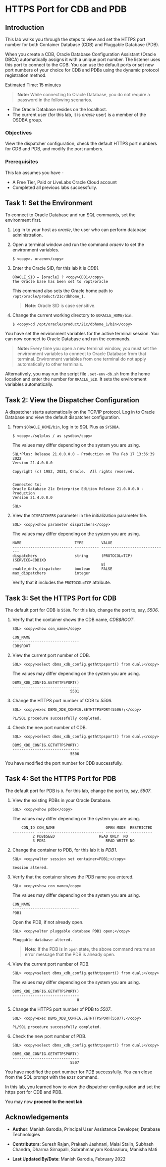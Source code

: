 # HTTPS Port for CDB and PDB

## Introduction

This lab walks you through the steps to view and set the HTTPS port number for both Container Database (CDB) and Pluggable Database (PDB).

When you create a CDB, Oracle Database Configuration Assistant (Oracle DBCA) automatically assigns it with a unique port number. The listener uses this port to connect to the CDB. You can use the default ports or set new port numbers of your choice for CDB and PDBs using the dynamic protocol registration method.  

Estimated Time: 15 minutes

> **Note:** While connecting to Oracle Database, you do not require a password in the following scenarios.
 - The Oracle Database resides on the localhost.
 - The current user (for this lab, it is *oracle* user) is a member of the OSDBA group.

### Objectives

View the dispatcher configuration, check the default HTTPS port numbers for CDB and PDB, and modify the port numbers.

### Prerequisites

This lab assumes you have -
- A Free Tier, Paid or LiveLabs Oracle Cloud account
- Completed all previous labs successfully.

## Task 1: Set the Environment

To connect to Oracle Database and run SQL commands, set the environment first.

1. Log in to your host as *oracle*, the user who can perform database administration.

1. Open a terminal window and run the command *oraenv* to set the environment variables.

	```
	$ <copy>. oraenv</copy>
	```

1. Enter the Oracle SID, for this lab it is *CDB1*.

	```
	ORACLE_SID = [oracle] ? <copy>CDB1</copy>
	The Oracle base has been set to /opt/oracle
	```

	This command also sets the Oracle home path to `/opt/oracle/product/21c/dbhome_1`.

	> **Note:** Oracle SID is case sensitive.  

1. Change the current working directory to `$ORACLE_HOME/bin`. 

	```
	$ <copy>cd /opt/oracle/product/21c/dbhome_1/bin</copy>
	```

You have set the environment variables for the active terminal session. You can now connect to Oracle Database and run the commands.

> **Note:** Every time you open a new terminal window, you must set the environment variables to connect to Oracle Database from that terminal. Environment variables from one terminal do not apply automatically to other terminals.

Alternatively, you may run the script file `.set-env-db.sh` from the home location and enter the number for `ORACLE_SID`. It sets the environment variables automatically. 

## Task 2: View the Dispatcher Configuration

A dispatcher starts automatically on the TCP/IP protocol. Log in to Oracle Database and view the default dispatcher configuration.

1. From `$ORACLE_HOME/bin`, log in to SQL Plus as `SYSDBA`.

	```
	$ <copy>./sqlplus / as sysdba</copy>
	```

	The values may differ depending on the system you are using.

	```
	SQL*Plus: Release 21.0.0.0.0 - Production on Thu Feb 17 13:36:39 2022
	Version 21.4.0.0.0

	Copyright (c) 1982, 2021, Oracle.  All rights reserved.


	Connected to:
	Oracle Database 21c Enterprise Edition Release 21.0.0.0.0 - Production
	Version 21.4.0.0.0

    SQL>
	```

2. View the `DISPATCHERS` parameter in the initialization parameter file.

	```
	SQL> <copy>show parameter dispatchers</copy>
	```

	The values may differ depending on the system you are using.

	```
	NAME				     	TYPE	 	VALUE
	--------------------------- ----------- ------------------------------
	dispatchers			     	string	 	(PROTOCOL=TCP) (SERVICE=CDB1XD
											B)
	enable_dnfs_dispatcher		boolean	 	FALSE
	max_dispatchers 		    integer
	```

	Verify that it includes the `PROTOCOL=TCP` attribute.

## Task 3: Set the HTTPS Port for CDB

The default port for CDB is `5500`. For this lab, change the port to, say, *5506*.

1. 	Verify that the container shows the CDB name, *CDB$ROOT*.

	```
	SQL> <copy>show con_name</copy>
	```
	```
	CON_NAME
	------------------------------
	CDB$ROOT
	```

2. View the current port number of CDB.

	```
	SQL> <copy>select dbms_xdb_config.gethttpsport() from dual;</copy>
	```

	The values may differ depending on the system you are using.

	```
	DBMS_XDB_CONFIG.GETHTTPSPORT()
	------------------------------
							  5501
	```

3. Change the HTTPS port number of CDB to *5506*.

	```
	SQL> <copy>exec DBMS_XDB_CONFIG.SETHTTPSPORT(5506);</copy>

	PL/SQL procedure successfully completed.
	```

5. Check the new port number of CDB.

	```
	SQL> <copy>select dbms_xdb_config.gethttpsport() from dual;</copy>
	```
	```
	DBMS_XDB_CONFIG.GETHTTPSPORT()
	------------------------------
							  5506
	```

You have modified the port number for CDB successfully.  

## Task 4: Set the HTTPS Port for PDB

The default port for PDB is `0`. For this lab, change the port to, say, *5507*.

1. View the existing PDBs in your Oracle Database.

	```
	SQL> <copy>show pdbs</copy>
	```
	The values may differ depending on the system you are using.
	
	```
		CON_ID CON_NAME			  			  OPEN MODE  RESTRICTED
	---------- ------------------------------ ---------- ----------
			 2 PDB$SEED			  		   READ ONLY  NO
			 3 PDB1 			  			  READ WRITE NO

	```

2. Change the container to PDB, for this lab it is *PDB1*.

	```
	SQL> <copy>alter session set container=PDB1;</copy>

	Session altered.
	```
	
3.	Verify that the container shows the PDB name you entered.
	
	```
	SQL> <copy>show con_name</copy>
	```

	The values may differ depending on the system you are using.

	```
	CON_NAME
	------------------------------
	PDB1
	```

	Open the PDB, if not already open.

	```
	SQL> <copy>alter pluggable database PDB1 open;</copy>

	Pluggable database altered.
	```

	> **Note:** If the PDB is in `open` state, the above command returns an error message that the PDB is already open. 

5. View the current port number of PDB.

	```
	SQL> <copy>select dbms_xdb_config.gethttpsport() from dual;</copy>
	```

	The values may differ depending on the system you are using.

	```
	DBMS_XDB_CONFIG.GETHTTPSPORT()
	------------------------------
								 0
	```

6. Change the HTTPS port number of PDB to *5507*.

	```
	SQL> <copy>exec DBMS_XDB_CONFIG.SETHTTPSPORT(5507);</copy>

	PL/SQL procedure successfully completed.
	```

7. Check the new port number of PDB.

	```
	SQL> <copy>select dbms_xdb_config.gethttpsport() from dual;</copy>
	```
	```
	DBMS_XDB_CONFIG.GETHTTPSPORT()
	------------------------------
							  5507
	```

You have modified the port number for PDB successfully. You can close from the SQL prompt with the `EXIT` command.

In this lab, you learned how to view the dispatcher configuration and set the https port for CDB and PDB.

You may now **proceed to the next lab**.

## Acknowledgements

- **Author**: Manish Garodia, Principal User Assistance Developer, Database Technologies

- **Contributors**: Suresh Rajan, Prakash Jashnani, Malai Stalin, Subhash Chandra, Dharma Sirnapalli, Subrahmanyam Kodavaluru, Manisha Mati

- **Last Updated By/Date**: Manish Garodia, February 2022


 

